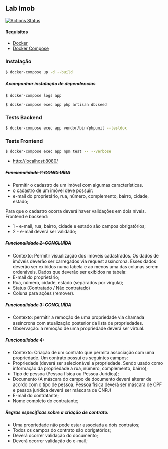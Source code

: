 ## Lab Imob

[![Actions Status](https://github.com/tiagodevweb/lab-imob/workflows/CI/badge.svg)](https://github.com/tiagodevweb/lab-imob/actions)


#### Requisitos

- [Docker](https://docs.docker.com/get-docker/)
- [Docker Compose](https://docs.docker.com/compose/install/)

### Instalação

```bash
$ docker-compose up -d --build
```
##### Acompanhar instalação de dependencias
```bash
$ docker-compose logs app
```

```bash
$ docker-compose exec app php artisan db:seed
```

### Tests Backend

```bash
$ docker-compose exec app vendor/bin/phpunit --testdox
```

### Tests Frontend

```bash
$ docker-compose exec app npm test -- --verbose
```

- [http://localhost:8080/](http://localhost:8080/)

##### ~~Funcionalidade 1: CONCLUÍDA~~
  - Permitir o cadastro de um imóvel com algumas características. 
  - o cadastro de um imóvel deve possuir:
  - e-mail do proprietário, rua, número, complemento, bairro, cidade, estado;

Para que o cadastro ocorra deverá haver validações em dois níveis. Frontend e backend:
- 1 - e-mail, rua, bairro, cidade e estado são campos obrigatórios;
- 2 - e-mail deverá ser validado;

##### ~~Funcionalidade 2: CONCLUÍDA~~
  - Contexto: Permitir visualização dos imóveis cadastrados.
    Os dados de imóveis deverão ser carregados via request assíncrona. Esses dados deverão ser exibidos numa tabela e ao menos uma das colunas serem ordenáveis.
    Dados que deverão ser exibidos na tabela:
  - E-mail do proprietário;
  - Rua, número, cidade, estado (separados por vírgula);
  - Status (Contratado / Não contratado)
  - Coluna para ações (remover).

##### ~~Funcionalidade 3: CONCLUÍDA~~
  - Contexto: permitir a remoção de uma propriedade via chamada assíncrona com atualização posterior da lista de propriedades.
  - Observação: a remoção de uma propriedade deverá ser virtual.

##### Funcionalidade 4:
  - Contexto: Criação de um contrato que permita associação com uma propriedade. Um contrato possui os seguintes campos:
  - Propriedade (deverá ser selecionável a propriedade. Sendo usado como informação da propriedade a rua, número, complemento, bairro);
  - Tipo de pessoa (Pessoa física ou Pessoa Jurídica);
  - Documento (A máscara do campo de documento deverá alterar de acordo com o tipo de pessoa. Pessoa física deverá ser máscara de CPF e pessoa jurídica deverá ser máscara de CNPJ)
  - E-mail do contratante;
  - Nome completo do contratante;

##### Regras específicas sobre a criação de contrato:
- Uma propriedade não pode estar associada a dois contratos;
- Todos os campos do contrato são obrigatórios;
- Deverá ocorrer validação do documento;
- Deverá ocorrer validação do e-mail;